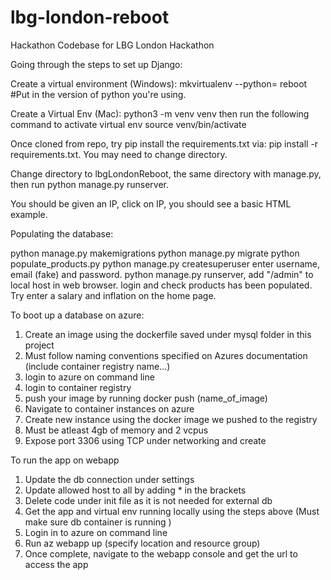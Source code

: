 # lbg-london-reboot

Hackathon Codebase for LBG London Hackathon

Going through the steps to set up Django:

Create a virtual environment (Windows): mkvirtualenv --python=<python-version> reboot #Put in the version of python you're using.

Create a Virtual Env (Mac): python3 -m venv venv then run the following command to activate virtual env source venv/bin/activate

Once cloned from repo, try pip install the requirements.txt via: pip install -r requirements.txt. You may need to change
directory.

Change directory to lbgLondonReboot, the same directory with manage.py, then run python manage.py runserver.

You should be given an IP, click on IP, you should see a basic HTML example.

Populating the database:

python manage.py makemigrations
python manage.py migrate
python populate_products.py
python manage.py createsuperuser
enter username, email (fake) and password.
python manage.py runserver, add "/admin" to local host in web browser.
login and check products has been populated.
Try enter a salary and inflation on the home page.


To boot up a database on azure:
1. Create an image using the dockerfile saved under mysql folder in this project 
2. Must follow naming conventions specified on Azures documentation (include container registry name...)
3. login to azure on command line 
4. login to container registry 
5. push your image by running docker push (name_of_image)
6. Navigate to container instances on azure
7. Create new instance using the docker image we pushed to the registry 
8. Must be atleast 4gb of memory and 2 vcpus
9. Expose port 3306 using TCP under networking and create 

To run the app on webapp
1. Update the db connection under settings 
2. Update allowed host to all by adding * in the brackets 
3. Delete code under init file as it is not needed for external db
4. Get the app and virtual env running locally using the steps above (Must make sure db container is running )
5. Login in to azure on command line 
6. Run az webapp up (specify location and resource group)
7. Once complete, navigate to the webapp console and get the url to access the app 